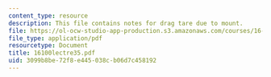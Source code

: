```yaml
---
content_type: resource
description: This file contains notes for drag tare due to mount.
file: https://ol-ocw-studio-app-production.s3.amazonaws.com/courses/16-100-aerodynamics-fall-2005/3099b8be72f8e445038cb06d7c458192_16100lectre35.pdf
file_type: application/pdf
resourcetype: Document
title: 16100lectre35.pdf
uid: 3099b8be-72f8-e445-038c-b06d7c458192
---
```

